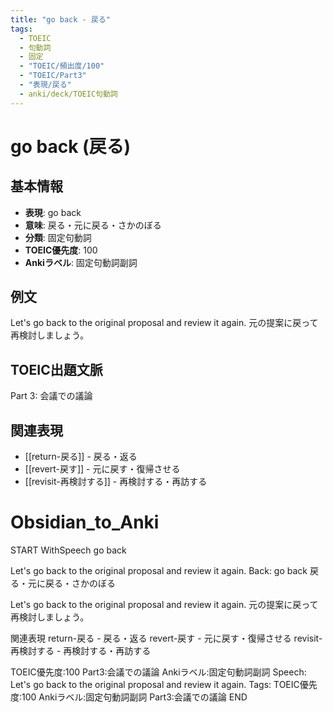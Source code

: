 ```yaml
---
title: "go back - 戻る"
tags:
  - TOEIC
  - 句動詞
  - 固定
  - "TOEIC/頻出度/100"
  - "TOEIC/Part3"
  - "表現/戻る"
  - anki/deck/TOEIC句動詞
---
```


# go back (戻る)

## 基本情報
- **表現**: go back
- **意味**: 戻る・元に戻る・さかのぼる
- **分類**: 固定句動詞
- **TOEIC優先度**: 100
- **Ankiラベル**: 固定句動詞副詞

## 例文
Let's go back to the original proposal and review it again.
元の提案に戻って再検討しましょう。

## TOEIC出題文脈
Part 3: 会議での議論

## 関連表現
- [[return-戻る]] - 戻る・返る
- [[revert-戻す]] - 元に戻す・復帰させる
- [[revisit-再検討する]] - 再検討する・再訪する

# Obsidian_to_Anki
START
WithSpeech
go back

Let's go back to the original proposal and review it again.
Back: 
go back
戻る・元に戻る・さかのぼる

Let's go back to the original proposal and review it again.
元の提案に戻って再検討しましょう。

関連表現
return-戻る - 戻る・返る
revert-戻す - 元に戻す・復帰させる
revisit-再検討する - 再検討する・再訪する

TOEIC優先度:100
Part3:会議での議論
Ankiラベル:固定句動詞副詞
Speech: Let's go back to the original proposal and review it again.
Tags: TOEIC優先度:100 Ankiラベル:固定句動詞副詞 Part3:会議での議論
END 